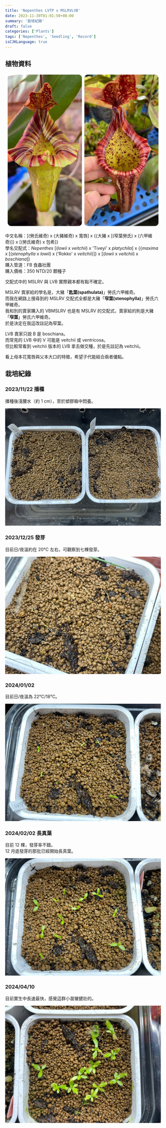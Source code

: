 ```yaml
---
title: 'Nepenthes LVTP x MSLRVLVB'
date: 2023-11-30T01:01:50+08:00
summary: '栽培紀錄'
draft: false
categories: ['Plants']
tags: ['Nepenthes', 'Seedling', 'Record']
isCJKLanguage: true
---
```


## 植物資料

![featured](featured.jpg "賣家提供親本圖")

中文名稱：[(勞氏維奇) x (大豬維奇) x 寬唇] x {{大豬 x [(窄葉勞氏) x (六甲維奇)]} x [(勞氏維奇) x 包希]}  
學名交配式：*Nepenthes* [(*lowii* x *veitchii*) x 'Tiveyi' x *platychila*] x {{*maxima* x [(*stenophylla* x *lowii*) x ('Rokko' x *veitchii*)]} x [(*lowii* x *veitchii*) x *boschiana*]}  
購入管道：FB 食蟲社團  
購入價格：350 NTD/20 顆種子  

交配式中的 MSLRV 與 LVB 實際親本都有點不確定。  

MSLRV 賣家給的學名是，大豬「**匙葉(spathulata)**」勞氏六甲維奇。  
而我在網路上搜尋到的 MSLRV 交配式全都是大豬「**窄葉(stenophylla)**」勞氏六甲維奇。  
我和別的賣家購入的 VBMSLRV 也是有 MSLRV 的交配式，賣家給的則是大豬「**窄葉**」勞氏六甲維奇。  
於是決定在我這改註記為窄葉。  

LVB 賣家只說 B 是 boschiana。  
而常見的 LVB 中的 V 可能是 veitchii 或 ventricosa。  
但比較常看到 veitchii 版本的 LVB 拿去做交種，於是先註記為 veitchii。  

看上母本花寬唇與父本大口的特徵，希望子代能結合兩者優點。  

## 栽培紀錄

### 2023/11/22 播種

播種後淺腰水（約 1 cm），至於塑膠箱中悶養。  

![2023-11-22](./images/2023-11-22.jpg "左側為 LVTP x MSLRVLVB，右側為 RBP x LVTP")

### 2023/12/25 發芽

目前日/夜溫約在 20℃ 左右，可觀察到七棵發芽。  

![2023-12-25](./images/2023-12-25.jpg)

### 2024/01/02

目前日/夜溫為 22℃/18℃。  

![2024-01-02](./images/2024-01-02.jpg)

### 2024/02/02 長真葉

目前 12 棵，發芽率不錯。  
12 月底發芽的那批已經開始長真葉。  

![2024-02-02](./images/2024-02-02.jpg)

### 2024/04/10

目前實生中長速最快，感覺這群小苗蠻健壯的。  

![2024-04-10](./images/2024-04-10.jpg)
